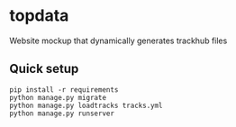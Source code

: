 # topdata
Website mockup that dynamically generates trackhub files

## Quick setup
```
pip install -r requirements
python manage.py migrate
python manage.py loadtracks tracks.yml
python manage.py runserver
```
